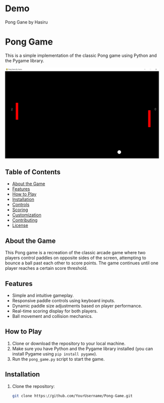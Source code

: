# Demo

Pong Gane by Hasiru 


# Pong Game

This is a simple implementation of the classic Pong game using Python and the Pygame library.

![Pong Game](Screenshot.png)

## Table of Contents

- [About the Game](#about-the-game)
- [Features](#features)
- [How to Play](#how-to-play)
- [Installation](#installation)
- [Controls](#controls)
- [Scoring](#scoring)
- [Customization](#customization)
- [Contributing](#contributing)
- [License](#license)

## About the Game

This Pong game is a recreation of the classic arcade game where two players control paddles on opposite sides of the screen, attempting to bounce a ball past each other to score points. The game continues until one player reaches a certain score threshold.

## Features

- Simple and intuitive gameplay.
- Responsive paddle controls using keyboard inputs.
- Dynamic paddle size adjustments based on player performance.
- Real-time scoring display for both players.
- Ball movement and collision mechanics.

## How to Play

1. Clone or download the repository to your local machine.
2. Make sure you have Python and the Pygame library installed (you can install Pygame using `pip install pygame`).
3. Run the `pong_game.py` script to start the game.

## Installation

1. Clone the repository:

   ```bash
   git clone https://github.com/YourUsername/Pong-Game.git

